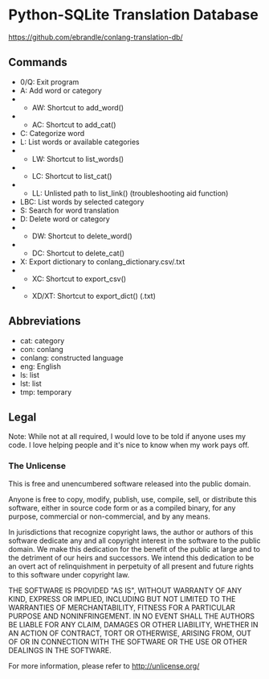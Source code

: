 # Python-SQLite Translation Database
https://github.com/ebrandle/conlang-translation-db/

## Commands
- 0/Q: Exit program
- A: Add word or category
- - AW: Shortcut to add_word()
- - AC: Shortcut to add_cat()
- C: Categorize word
- L: List words or available categories
- - LW: Shortcut to list_words()
- - LC: Shortcut to list_cat()
- - LL: Unlisted path to list_link() (troubleshooting aid function)
- LBC: List words by selected category
- S: Search for word translation
- D: Delete word or category
- - DW: Shortcut to delete_word()
- - DC: Shortcut to delete_cat()
- X: Export dictionary to conlang_dictionary.csv/.txt
- - XC: Shortcut to export_csv()
- - XD/XT: Shortcut to export_dict() (.txt)

## Abbreviations
- cat: category
- con: conlang
- conlang: constructed language
- eng: English
- ls: list
- lst: list
- tmp: temporary

## Legal
Note: While not at all required, I would love to be told if anyone uses my code. I love helping people and it's nice to know when my work pays off.

### The Unlicense
This is free and unencumbered software released into the public domain.

Anyone is free to copy, modify, publish, use, compile, sell, or
distribute this software, either in source code form or as a compiled
binary, for any purpose, commercial or non-commercial, and by any
means.

In jurisdictions that recognize copyright laws, the author or authors
of this software dedicate any and all copyright interest in the
software to the public domain. We make this dedication for the benefit
of the public at large and to the detriment of our heirs and
successors. We intend this dedication to be an overt act of
relinquishment in perpetuity of all present and future rights to this
software under copyright law.

THE SOFTWARE IS PROVIDED "AS IS", WITHOUT WARRANTY OF ANY KIND,
EXPRESS OR IMPLIED, INCLUDING BUT NOT LIMITED TO THE WARRANTIES OF
MERCHANTABILITY, FITNESS FOR A PARTICULAR PURPOSE AND NONINFRINGEMENT.
IN NO EVENT SHALL THE AUTHORS BE LIABLE FOR ANY CLAIM, DAMAGES OR
OTHER LIABILITY, WHETHER IN AN ACTION OF CONTRACT, TORT OR OTHERWISE,
ARISING FROM, OUT OF OR IN CONNECTION WITH THE SOFTWARE OR THE USE OR
OTHER DEALINGS IN THE SOFTWARE.

For more information, please refer to <http://unlicense.org/>

